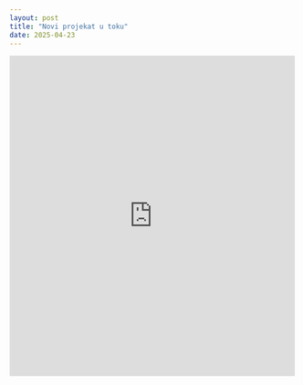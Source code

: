 ```yaml
---
layout: post
title: "Novi projekat u toku"
date: 2025-04-23
---
```


<iframe src="https://www.facebook.com/plugins/post.php?href=https%3A%2F%2Fwww.facebook.com%2Fweldingmont%2Fposts%2Fpfbid0R3558WyNY1RwWySd1TUXLRgcdJM5uAmJM8eGACUZ7owcFJJiVykUZY1SdugiJPRRl&show_text=true&width=500" width="500" height="562" style="border:none;overflow:hidden" scrolling="no" frameborder="0" allowfullscreen="true" allow="autoplay; clipboard-write; encrypted-media; picture-in-picture; web-share"></iframe>
